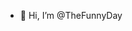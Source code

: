 - 👋 Hi, I’m @TheFunnyDay

<!---
TheFunnyDay/TheFunnyDay is a ✨ special ✨ repository because its `README.md` (this file) appears on your GitHub profile.
You can click the Preview link to take a look at your changes.
--->

